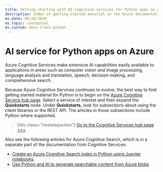 ```yaml
---
title: Getting starting with AI cognitive services for Python apps on Azure
description: Index of getting started material in the Azure documentation for AI cognitive services for Python apps.
ms.date: 05/28/2020
ms.topic: conceptual
ms.custom: devx-track-python
---
```


# AI service for Python apps on Azure

Azure Cognitive Services make extensive AI capabilities easily available to applications in areas such as computer vision and image processing, language analysis and translation, speech, decision-making, and comprehensive search.

Because Azure Cognitive Services continues to evolve, the best way to find getting started material for Python is to begin on the [Azure Cognitive Service hub page](/azure/cognitive-services/). Select a service of interest and then expand the **Quickstarts** node. Under **Quickstarts**, look for subsections about using the client libraries or the REST API. The articles in those subsections include Python where supported.

> [!div class="nextstepaction"]
> [Go to the Cognitive Services hub page >>>](/azure/cognitive-services/)

Also see the following articles for Azure Cognitive Search, which is in a separate part of the documentation from Cognitive Services:

- [Create an Azure Cognitive Search index in Python using Jupyter notebooks](/azure/search/search-get-started-python).
- [Use Python and AI to generate searchable content from Azure blobs](/azure/search/cognitive-search-tutorial-blob-python)

